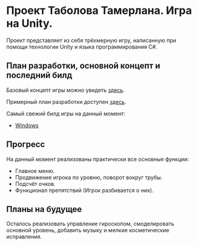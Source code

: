 ﻿# Проект Таболова Тамерлана. Игра на Unity.

Проект представляет из себя трёхмерную игру, написанную при помощи технологии Unity и языка программирования C#.

## План разработки, основной концепт и последний билд
Базовый концепт игры можно увидеть [здесь](https://docs.google.com/document/d/1uowdLsv1vpYtZ2cwlLuEek3xGIfcWedHS62TJcFM4b8/edit "Описание игры").

Примерный план разработки доступен [здесь](https://docs.google.com/spreadsheets/d/1qkLIHereRbB2IThmiKTgwbrrJb7B17YcY26I3qlk1Pk/ "План разработки").

Самый свежий билд игры на данный момент:
* [Windows](https://yadi.sk/d/L1fIkkjor4dYw)


## Прогресс

На данный момент реализованы практически все основные функции:

* Главное меню.
* Продвижение игрока по уровню, поворот вокруг трубы.
* Подсчёт очков.
* Функционал препятствий (Игрок разбивается о них).

## Планы на будущее
Осталось реализовать управление гироскопом, смоделировать основной уровень, добавить музыку и мелкие косметические исправления.